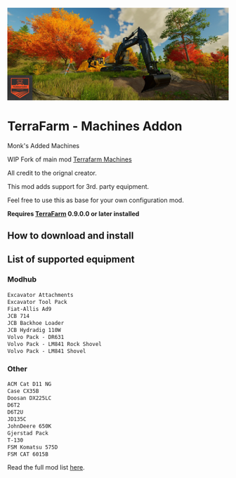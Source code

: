 ![Header](./assets/header.webp)

# TerraFarm - Machines Addon

Monk's Added Machines

WIP Fork of main mod [Terrafarm Machines](https://github.com/scfmod/FS25_TerraFarmMachines) 

All credit to the orignal creator.

This mod adds support for 3rd. party equipment.

Feel free to use this as base for your own configuration mod.

**Requires [TerraFarm](https://github.com/scfmod/FS25_TerraFarm) 0.9.0.0 or later installed**

## How to download and install


## List of supported equipment

### Modhub

```
Excavator Attachments
Excavator Tool Pack
Fiat-Allis Ad9
JCB 714
JCB Backhoe Loader
JCB Hydradig 110W
Volvo Pack - DR631
Volvo Pack - LM841 Rock Shovel
Volvo Pack - LM841 Shovel
```

### Other

```
ACM Cat D11 NG
Case CX35B
Doosan DX225LC
D6T2
D6T2U
JD135C
JohnDeere 650K
Gjerstad Pack
T-130
FSM Komatsu 575D
FSM CAT 6015B
```

Read the full mod list [here](./MODS.md).

